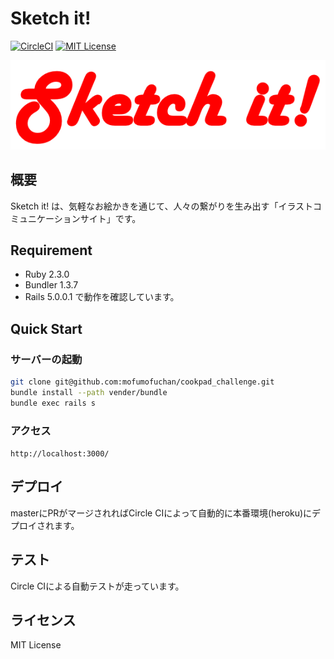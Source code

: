 Sketch it!
===

[![CircleCI](https://circleci.com/gh/mofumofuchan/cookpad_challenge/tree/master.svg?style=svg)](https://circleci.com/gh/mofumofuchan/cookpad_challenge/tree/master)
[![MIT License](http://img.shields.io/badge/license-MIT-blue.svg?style=flat)](LICENSE)

![Sketch it!](https://raw.githubusercontent.com/mofumofuchan/cookpad_challenge/master/app/assets/images/logo.png)

## 概要
Sketch it! は、気軽なお絵かきを通じて、人々の繋がりを生み出す「イラストコミュニケーションサイト」です。

## Requirement
- Ruby 2.3.0
- Bundler 1.3.7
- Rails 5.0.0.1
で動作を確認しています。

## Quick Start

### サーバーの起動
```sh
git clone git@github.com:mofumofuchan/cookpad_challenge.git
bundle install --path vender/bundle
bundle exec rails s
```
### アクセス
``http://localhost:3000/``

## デプロイ
masterにPRがマージされればCircle CIによって自動的に本番環境(heroku)にデプロイされます。

## テスト
Circle CIによる自動テストが走っています。

## ライセンス
MIT License
